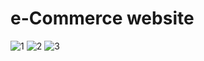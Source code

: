 # e-Commerce website

![1](https://github.com/mossaddak/Online-Shopping-Client-Work-Rifat/assets/73273488/bbb9b74e-caac-4819-a641-590841488e9e)
![2](https://github.com/mossaddak/Online-Shopping-Client-Work-Rifat/assets/73273488/60b51219-2654-41da-a0a1-35735143aee8)
![3](https://github.com/mossaddak/Online-Shopping-Client-Work-Rifat/assets/73273488/4cdabb9a-dd96-4d9b-b6c2-3469ab3f93c4)
